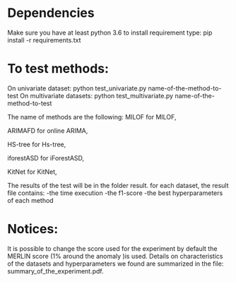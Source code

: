 # Dependencies
Make sure you have at least python 3.6 
to install requirement type: pip install -r requirements.txt

# To test methods:
On univariate dataset:
python test_univariate.py name-of-the-method-to-test
On multivariate datasets: 
python test_multivariate.py name-of-the-method-to-test

The name of methods are the following:
  MILOF for MILOF,
  
  ARIMAFD for online ARIMA,
  
  HS-tree for Hs-tree,
  
  iforestASD for iForestASD,
  
  KitNet for KitNet,

The results of the test will be in the folder result. for each dataset, the result file contains:
-the time execution
-the f1-score
-the best hyperparameters of each method

# Notices: 
It is possible to change the score used for the experiment by default the MERLIN score (1% around the anomaly )is used.
Details on characteristics of the datasets and hyperparameters we found are summarized in the file: summary_of_the_experiment.pdf. 
